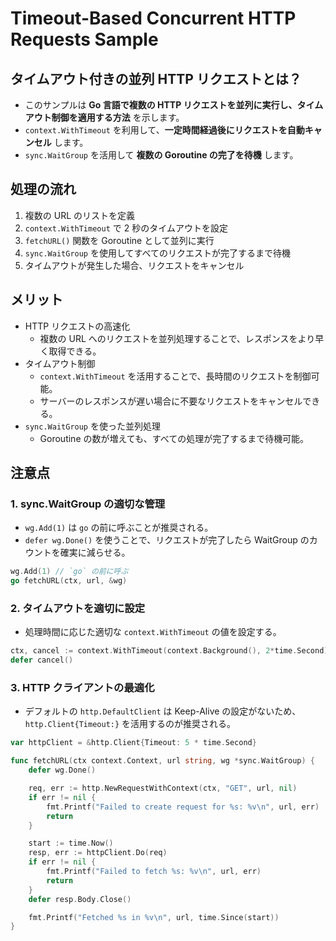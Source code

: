 # Timeout-Based Concurrent HTTP Requests Sample

## タイムアウト付きの並列 HTTP リクエストとは？

- このサンプルは **Go 言語で複数の HTTP リクエストを並列に実行し、タイムアウト制御を適用する方法** を示します。
- `context.WithTimeout` を利用して、**一定時間経過後にリクエストを自動キャンセル** します。
- `sync.WaitGroup` を活用して **複数の Goroutine の完了を待機** します。

## 処理の流れ

1. 複数の URL のリストを定義
2. `context.WithTimeout` で 2 秒のタイムアウトを設定
3. `fetchURL()` 関数を Goroutine として並列に実行
4. `sync.WaitGroup` を使用してすべてのリクエストが完了するまで待機
5. タイムアウトが発生した場合、リクエストをキャンセル

## メリット

- HTTP リクエストの高速化
  - 複数の URL へのリクエストを並列処理することで、レスポンスをより早く取得できる。
- タイムアウト制御
  - `context.WithTimeout` を活用することで、長時間のリクエストを制御可能。
  - サーバーのレスポンスが遅い場合に不要なリクエストをキャンセルできる。
- `sync.WaitGroup` を使った並列処理
  - Goroutine の数が増えても、すべての処理が完了するまで待機可能。

## 注意点

### 1. sync.WaitGroup の適切な管理

- `wg.Add(1)` は `go` の前に呼ぶことが推奨される。
- `defer wg.Done()` を使うことで、リクエストが完了したら WaitGroup のカウントを確実に減らせる。

```go
wg.Add(1) // `go` の前に呼ぶ
go fetchURL(ctx, url, &wg)
```

### 2. タイムアウトを適切に設定

- 処理時間に応じた適切な `context.WithTimeout` の値を設定する。

```go
ctx, cancel := context.WithTimeout(context.Background(), 2*time.Second)
defer cancel()
```

### 3. HTTP クライアントの最適化

- デフォルトの `http.DefaultClient` は Keep-Alive の設定がないため、`http.Client{Timeout:}` を活用するのが推奨される。

```go
var httpClient = &http.Client{Timeout: 5 * time.Second}

func fetchURL(ctx context.Context, url string, wg *sync.WaitGroup) {
    defer wg.Done()

    req, err := http.NewRequestWithContext(ctx, "GET", url, nil)
    if err != nil {
        fmt.Printf("Failed to create request for %s: %v\n", url, err)
        return
    }

    start := time.Now()
    resp, err := httpClient.Do(req)
    if err != nil {
        fmt.Printf("Failed to fetch %s: %v\n", url, err)
        return
    }
    defer resp.Body.Close()

    fmt.Printf("Fetched %s in %v\n", url, time.Since(start))
}
```